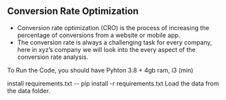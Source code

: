 ## Conversion Rate Optimization
+ Conversion rate optimization (CRO) is the process of increasing the percentage of conversions from a website 
or mobile app. 
+ The conversion rate is always a challenging task for every company, here in xyz’s company we will look into the every aspect of the 
conversion rate analysis. 


To Run the Code, you should have 
Pyhton 3.8 +
4gb ram, i3 (min)

install requirements.txt -- pip install -r requirements.txt
Load the data from the data folder.

